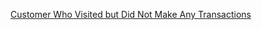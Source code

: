 [Customer Who Visited but Did Not Make Any Transactions](https://leetcode.com/problems/customer-who-visited-but-did-not-make-any-transactions)